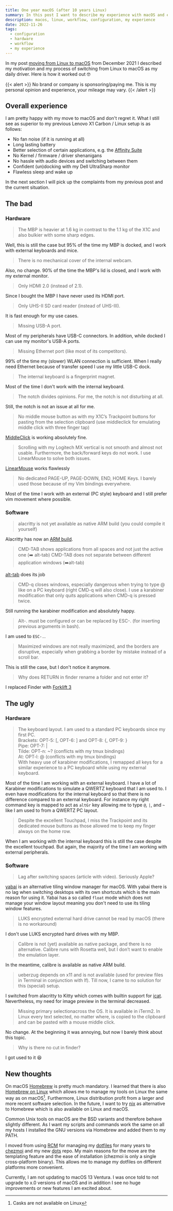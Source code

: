 ```yaml
---
title: One year macOS (after 10 years Linux)
summary: In this post I want to describe my experience with macOS and especially "the bad" and "the ugly" topics from last year's post.
description: macos, linux, workflow, configuration, my experience
date: 2022-11-26
tags:
  - configuration
  - hardware
  - workflow
  - my experience
---
```


In my post [moving from Linux to macOS](/blog/moving-to-macOS/) from December 2021 I described my motivation and my process of switching from Linux to macOS as my daily driver. Here is how it worked out :nerd_face:

{{< alert >}}
No brand or company is sponsoring/paying me. This is my personal opinion and experience, your mileage may vary.
{{< /alert >}}

## Overall experience

I am pretty happy with my move to macOS and don't regret it. What I still see as superior to my previous Lenovo X1 Carbon / Linux setup is as follows:

- No fan noise (if it is running at all)
- Long lasting battery
- Better selection of certain applications, e.g. the [Affinity Suite](https://affinity.serif.com/en-gb/)
- No Kernel / firmware / driver shenanigans
- No hassle with audio devices and switching between them
- Confident (un)docking with my Dell UltraSharp monitor
- Flawless sleep and wake up

In the next section I will pick up the complaints from my previous post and the current situation.

## The bad

### Hardware

> The MBP is heavier at 1.6 kg in contrast to the 1.1 kg of the X1C and also bulkier with some sharp edges.

Well, this is still the case but 95% of the time my MBP is docked, and I work with external keyboards and mice.

> There is no mechanical cover of the internal webcam.

Also, no change. 90% of the time the MBP's lid is closed, and I work with my external monitor.

> Only HDMI 2.0 (instead of 2.1).

Since I bought the MBP I have never used its HDMI port.

> Only UHS-II SD card reader (instead of UHS-III).

It is fast enough for my use cases.

> Missing USB-A port.

Most of my peripherals have USB-C connectors. In addition, while docked I can use my monitor's USB-A ports.

> Missing Ethernet port (like most of its competitors).

99% of the time my (slower) WLAN connection is sufficient. When I really need Ethernet because of transfer speed I use my little USB-C dock.

> The internal keyboard is a fingerprint magnet.

Most of the time I don't work with the internal keyboard.

> The notch divides opinions. For me, the notch is not disturbing at all.

Still, the notch is not an issue at all for me.

> No middle mouse button as with my X1C’s Trackpoint buttons for pasting from the selection clipboard (use middleclick for emulating middle click with three finger tap)

[MiddleClick](https://middleclick.app/) is working absolutely fine.

> Scrolling with my Logitech MX vertical is not smooth and almost not usable. Furthermore, the back/forward keys do not work. I use LinearMouse to solve both issues.

[LinearMouse](https://github.com/linearmouse/linearmouse) works flawlessly

> No dedicated PAGE-UP, PAGE-DOWN, END, HOME Keys. I barely used those because of my Vim bindings everywhere.

Most of the time I work with an external (PC style) keyboard and I still prefer vim movement where possible.

### Software

> alacritty is not yet available as native ARM build (you could compile it yourself)

Alacritty has now an [ARM build](https://github.com/alacritty/alacritty/pull/4727).

> CMD-TAB shows applications from all spaces and not just the active one (➡️ alt-tab)
> CMD-TAB does not separate between different application windows (➡️alt-tab)

[alt-tab](https://alt-tab-macos.netlify.app/) does its job

> CMD-q closes windows, especially dangerous when trying to type @ like on a PC keyboard (right CMD-q will also close). I use a karabiner modification that only quits applications when CMD-q is pressed twice.

Still running the karabiner modification and absolutely happy.

> Alt-. must be configured or can be replaced by ESC-. (for inserting previous arguments in bash).

I am used to `ESC-.`.

> Maximized windows are not really maximized, and the borders are disruptive, especially when grabbing a border by mistake instead of a scroll bar.

This is still the case, but I don't notice it anymore.

> Why does RETURN in finder rename a folder and not enter it?

I replaced Finder with [Forklift 3](https://binarynights.com/)

## The ugly

### Hardware

> The keyboard layout. I am used to a standard PC keyboards since my first PC. \
> Brackets: OPT-5: [, OPT-6: ] and OPT-8: {, OPT-9: } \
> Pipe: OPT-7: | \
> Tilde: OPT-n: ~? (conflicts with my tmux bindings) \
> At: OPT-l: @ (conflicts with my tmux bindings) \
> With heavy use of karabiner modifications, I remapped all keys for a similar experience to a PC keyboard while using my external keyboard.

Most of the time I am working with an external keyboard. I have a lot of Karabiner modifications to simulate a QWERTZ keyboard that I am used to. I even have modifications for the internal keyboard so that there is no difference compared to an external keyboard. For instance my right command key is mapped to act as `altGr` key allowing me to type `@`, `|`, and `~` like I am used to from a QWERTZ PC layout.

> Despite the excellent Touchpad, I miss the Trackpoint and its dedicated mouse buttons as those allowed me to keep my finger always on the home row.

When I am working with the internal keyboard this is still the case despite the excellent touchpad. But again, the majority of the time I am working with external peripherals.

### Software

> Lag after switching spaces (article with video). Seriously Apple?

[yabai](https://github.com/koekeishiya/yabai) is an alternative tiling window manager for macOS. With yabai there is no lag when switching desktops with its own shortcuts which is the main reason for using it. Yabai has a so called `float` mode which does not manage your window layout meaning you don't need to use its tiling window features.

> LUKS encrypted external hard drive cannot be read by macOS (there is no workaround)

I don't use LUKS encrypted hard drives with my MBP.

> Calibre is not (yet) available as native package, and there is no alternative. Calibre runs with Rosetta well, but I don’t want to enable the emulation layer.

In the meantime, calibre is available as native ARM build.

> ueberzug depends on x11 and is not available (used for preview files in Terminal in conjunction with lf). Till now, I came to no solution for this (special) setup.

I switched from alacritty to Kitty which comes with builtin support for [icat](https://sw.kovidgoyal.net/kitty/kittens/icat/). Nevertheless, my need for image preview in the terminal decreased.

> Missing primary selectionacross the OS. It is available in iTerm2. In Linux every text selected, no matter where, is copied to the clipboard and can be pasted with a mouse middle click.

No change. At the beginning it was annoying, but now I barely think about this topic.

> Why is there no cut in finder?

I got used to it 😆

## New thoughts

On macOS [Homebrew](https://brew.sh/) is pretty much mandatory. I learned that there is also [Homebrew on Linux](https://docs.brew.sh/Homebrew-on-Linux) which allows me to manage my tools on Linux the same way as on macOS[^1]. Furthermore, Linux distribution profit from a larger and more recent software selection. In the future, I want to try [nix](https://github.com/NixOS/nix) as alternative to Homebrew which is also available on Linux and macOS.

Common Unix tools on macOS are the BSD variants and therefore behave slightly different. As I want my scripts and commands work the same on all my hosts I installed the GNU versions via Homebrew and added them to my PATH.

I moved from using [RCM](https://github.com/thoughtbot/rcm) for managing my [dotfiles](https://github.com/Allaman/dotfiles) for many years to [chezmoi](https://www.chezmoi.io/) and my new [dots](https://github.com/Allaman/dots) repo. My main reasons for the move are the templating feature and the ease of installation (chezmoi is only a single cross-platform binary). This allows me to manage my dotfiles on different platforms more convenient.

Currently, I am not updating to macOS 13 Ventura. I was once told to not upgrade to x.0 versions of macOS and in addition I see no huge improvements or new features I am excited about.

[^1]: Casks are not available on Linux
